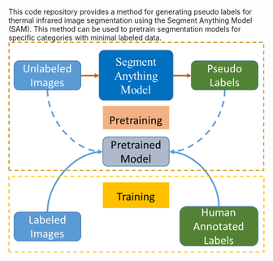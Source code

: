 This code repository provides a method for generating pseudo labels for thermal infrared image segmentation using the Segment Anything Model (SAM). 
This method can be used to pretrain segmentation models for specific categories with minimal labeled data.
![image](images/index.png) 
